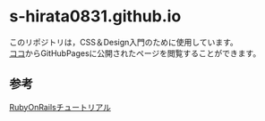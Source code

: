 # s-hirata0831.github.io
このリポジトリは，CSS＆Design入門のために使用しています。  
[ココ](https://s-hirata0831.github.io/)からGitHubPagesに公開されたページを閲覧することができます。  
## 参考
[RubyOnRailsチュートリアル](https://railstutorial.jp/css/)